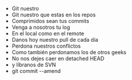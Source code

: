 - Git nuestro
- Git nuestro que estas en los repos
- Comprimidos sean tus commits
- Venga a nosotros tu log
- En el local como en el remote
- Danos hoy nuestro pull de cada día
- Perdona nuestros conflictos
- Como también perdonamos los de otros geeks
- No nos dejes caer en detached HEAD
- y líbranos de SVN
- git commit --amend
